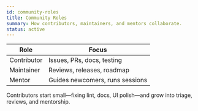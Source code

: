 ```yaml
---
id: community-roles
title: Community Roles
summary: How contributors, maintainers, and mentors collaborate.
status: active
---
```

| Role        | Focus                          |
|------------|---------------------------------|
| Contributor | Issues, PRs, docs, testing     |
| Maintainer  | Reviews, releases, roadmap     |
| Mentor      | Guides newcomers, runs sessions|

Contributors start small—fixing lint, docs, UI polish—and grow into triage, reviews, and mentorship.
